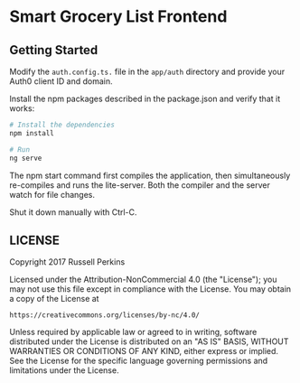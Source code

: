 # Smart Grocery List Frontend

## Getting Started

Modify the `auth.config.ts.` file in the `app/auth` directory and provide your Auth0 client ID and domain.

Install the npm packages described in the package.json and verify that it works:

```bash
# Install the dependencies
npm install

# Run
ng serve
```

The npm start command first compiles the application, then simultaneously re-compiles and runs the lite-server. Both the compiler and the server watch for file changes.

Shut it down manually with Ctrl-C.

## LICENSE
Copyright 2017 Russell Perkins

Licensed under the Attribution-NonCommercial 4.0 (the "License");
you may not use this file except in compliance with the License.
You may obtain a copy of the License at

    https://creativecommons.org/licenses/by-nc/4.0/

Unless required by applicable law or agreed to in writing, software
distributed under the License is distributed on an "AS IS" BASIS,
WITHOUT WARRANTIES OR CONDITIONS OF ANY KIND, either express or implied.
See the License for the specific language governing permissions and
limitations under the License.

